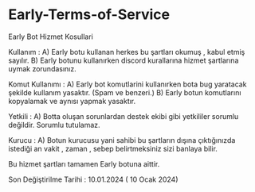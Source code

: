 # Early-Terms-of-Service

Early Bot Hizmet Kosullari

Kullanım : A) Early botu kullanan herkes bu şartları okumuş , kabul etmiş sayılır. B) Early botunu kullanırken discord kurallarına hizmet şartlarına uymak zorundasınız.

Komut Kullanımı : A) Early bot komutlarini kullanırken bota bug yaratacak şekilde kullanım yasaktır. (Spam ve benzeri.) B) Early botun komutlarını kopyalamak ve aynısı yapmak yasaktır.

Yetkili : A) Botta oluşan sorunlardan destek ekibi gibi yetkililer sorumlu değildir. Sorumlu tutulamaz.

Kurucu : A) Botun kurucusu yani sahibi bu şartların dışına çıktığınızda istediği an vakit , zaman , sebep belirtmeksiniz sizi banlaya bilir.

Bu hizmet şartları tamamen Early botuna aittir.

Son Değiştirilme Tarihi : 10.01.2024 ( 10 Ocak 2024)
